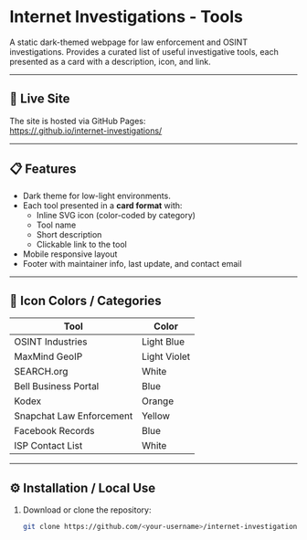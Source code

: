 # Internet Investigations - Tools

A static dark-themed webpage for law enforcement and OSINT investigations. Provides a curated list of useful investigative tools, each presented as a card with a description, icon, and link.  

---

## 🔗 Live Site
The site is hosted via GitHub Pages:  
[https://<your-username>.github.io/internet-investigations/](https://<your-username>.github.io/internet-investigations/index.html)  

---

## 📋 Features
- Dark theme for low-light environments.
- Each tool presented in a **card format** with:
  - Inline SVG icon (color-coded by category)
  - Tool name
  - Short description
  - Clickable link to the tool
- Mobile responsive layout
- Footer with maintainer info, last update, and contact email

---

## 🎨 Icon Colors / Categories
| Tool | Color |
|------|-------|
| OSINT Industries | Light Blue |
| MaxMind GeoIP | Light Violet |
| SEARCH.org | White |
| Bell Business Portal | Blue |
| Kodex | Orange |
| Snapchat Law Enforcement | Yellow |
| Facebook Records | Blue |
| ISP Contact List | White |

---

## ⚙️ Installation / Local Use
1. Download or clone the repository:
   ```bash
   git clone https://github.com/<your-username>/internet-investigations.git
